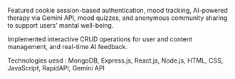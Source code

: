 Featured cookie session-based authentication, mood tracking, AI-powered therapy via Gemini API, mood quizzes, and anonymous community sharing to support users’ mental well-being.

Implemented interactive CRUD operations for user and content management, and real-time AI feedback.

Technologies uesd : MongoDB, Express.js, React.js, Node.js, HTML, CSS, JavaScript, RapidAPI, Gemini API